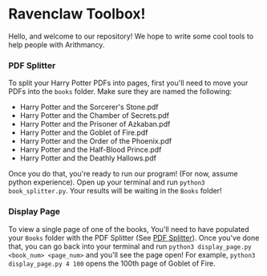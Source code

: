 # Ravenclaw Toolbox!

Hello, and welcome to our repository! We hope to write some cool tools to help people with Arithmancy. 

### PDF Splitter

To split your Harry Potter PDFs into pages, first you'll need to move your PDFs into the `books` folder. Make sure they are named the following:
* Harry Potter and the Sorcerer's Stone.pdf
* Harry Potter and the Chamber of Secrets.pdf
* Harry Potter and the Prisoner of Azkaban.pdf
* Harry Potter and the Goblet of Fire.pdf
* Harry Potter and the Order of the Phoenix.pdf
* Harry Potter and the Half-Blood Prince.pdf
* Harry Potter and the Deathly Hallows.pdf

Once you do that, you're ready to run our program! (For now, assume python experience). Open up your terminal and run `python3 book_splitter.py`. Your results will be waiting in the `Books` folder!


### Display Page

To view a single page of one of the books, You'll need to have populated your `Books` folder with the PDF Splitter (See [PDF Splitter](#pdf-splitter)). Once you've done that, you can go back into your terminal and run `python3 display_page.py <book_num> <page_num>` and you'll see the page open! For example, `python3 display_page.py 4 100` opens the 100th page of Goblet of Fire.
